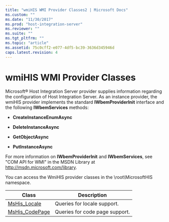 ```yaml
---
title: "wmiHIS WMI Provider Classes2 | Microsoft Docs"
ms.custom: ""
ms.date: "11/30/2017"
ms.prod: "host-integration-server"
ms.reviewer: ""
ms.suite: ""
ms.tgt_pltfrm: ""
ms.topic: "article"
ms.assetid: 75c0cff2-e077-4df5-bc39-3636d345946d
caps.latest.revision: 4
---
```

# wmiHIS WMI Provider Classes
Microsoft® Host Integration Server provider supplies information regarding the configuration of Host Integration Server. As an instance provider, the wmiHIS provider implements the standard **IWbemProviderInit** interface and the following **IWbemServices** methods:  
  
-   **CreateInstanceEnumAsync**  
  
-   **DeleteInstanceAsync**  
  
-   **GetObjectAsync**  
  
-   **PutInstanceAsync**  
  
 For more information on **IWbemProviderInit** and **IWbemServices**, see "COM API for WMI" in the MSDN Library at http://msdn.microsoft.com/library.  
  
 You can access the WmiHIS provider classes in the \root\MicrosoftHIS namespace.  
  
|Class|Description|  
|-----------|-----------------|  
|[MsHis_Locale](../HIS2010/mshis-locale1.md)|Queries for locale support.|  
|[MsHis_CodePage](../HIS2010/mshis-codepage-class2.md)|Queries for code page support.|
